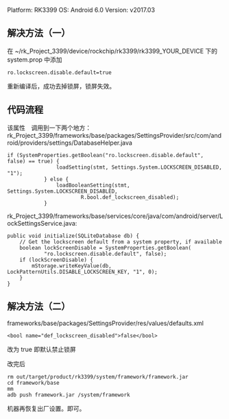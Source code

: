 
Platform: RK3399 
OS: Android 6.0 
Version: v2017.03


## 解决方法（一）

在 ~/rk_Project_3399/device/rockchip/rk3399/rk3399_YOUR_DEVICE
下的　system.prop 中添加　
```
ro.lockscreen.disable.default=true
```
重新编译后，成功去掉锁屏，锁屏失效。

## 代码流程

该属性　调用到一下两个地方：
rk_Project_3399/frameworks/base/packages/SettingsProvider/src/com/android/providers/settings/DatabaseHelper.java

```
if (SystemProperties.getBoolean("ro.lockscreen.disable.default", false) == true) {
                loadSetting(stmt, Settings.System.LOCKSCREEN_DISABLED, "1");
            } else {
                loadBooleanSetting(stmt, Settings.System.LOCKSCREEN_DISABLED,
                        R.bool.def_lockscreen_disabled);
            }
```
rk_Project_3399/frameworks/base/services/core/java/com/android/server/LockSettingsService.java:
```
public void initialize(SQLiteDatabase db) {
    // Get the lockscreen default from a system property, if available
    boolean lockScreenDisable = SystemProperties.getBoolean(
            "ro.lockscreen.disable.default", false);
    if (lockScreenDisable) {
        mStorage.writeKeyValue(db, LockPatternUtils.DISABLE_LOCKSCREEN_KEY, "1", 0);
    }
}
```

## 解决方法（二）

frameworks/base/packages/SettingsProvider/res/values/defaults.xml
```
<bool name="def_lockscreen_disabled">false</bool> 
```
改为 true  即默认禁止锁屏

改完后
```
rm out/target/product/rk3399/system/framework/framework.jar
cd framework/base
mm
adb push framework.jar /system/framework
```
机器再恢复出厂设置。即可。
